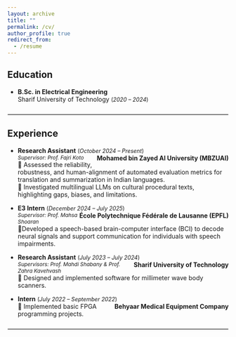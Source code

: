 ```yaml
---
layout: archive
title: ""
permalink: /cv/
author_profile: true
redirect_from:
  - /resume
---
```


## Education
- **B.Sc. in Electrical Engineering**  
  Sharif University of Technology <span style="font-size:0.9em;">(*2020 – 2024*)</span>

<hr style="border:0.5px solid #ddd; margin:25px 0;">

## Experience

- **Research Assistant** <span style="font-size:0.9em;">(*October 2024 – Present*)</span>  <span style="float:right; font-weight:bold;">
    <a href="https://mbzuai.ac.ae/" target="_blank" style="color: inherit; text-decoration: none;">Mohamed bin Zayed AI University (MBZUAI)</a>
  </span>
  <br>
  <span style="font-size:0.85em;"><em>Supervisor: Prof. Fajri Koto</em></span>  
  🔹 Assessed the reliability, robustness, and human-alignment of automated evaluation metrics for translation and summarization in Indian languages.<br>
  🔹 Investigated multilingual LLMs on cultural procedural texts, highlighting gaps, biases, and limitations.

- **E3 Intern** <span style="font-size:0.9em;">(*December 2024 – July 2025*)</span> <span style="float:right; font-weight:bold;">
    <a href="https://www.epfl.ch/en/" target="_blank" style="color: inherit; text-decoration: none;">École Polytechnique Fédérale de Lausanne (EPFL)</a>
  </span>  
  <span style="font-size:0.85em;"><em>Supervisor: Prof. Mahsa Shoaran</em></span>  
  🔹Developed a speech-based brain-computer interface (BCI) to decode neural signals and support communication for individuals with speech impairments. 

- **Research Assistant** <span style="font-size:0.9em;">(*July 2023 – July 2024*)</span> <span style="float:right; font-weight:bold;">
    <a href="https://en.sharif.ir/" target="_blank" style="color: inherit; text-decoration: none;">Sharif University of Technology</a>
  </span>  
  <span style="font-size:0.85em;"><em>Supervisors: Prof. Mahdi Shabany & Prof. Zahra Kavehvash</em></span> 
  <br>
  🔹 Designed and implemented software for millimeter wave body scanners.

- **Intern** <span style="font-size:0.9em;">(*July 2022 – September 2022*)</span>  <span style="float:right; font-weight:bold;">
    <a href="https://behyaar.com/en" target="_blank" style="color: inherit; text-decoration: none;">Behyaar Medical Equipment Company</a>
  </span>  
  🔹 Implemented basic FPGA programming projects.
  
<hr style="border:0.5px solid #ddd; margin:25px 0;">
